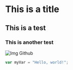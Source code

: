 # This is a title
## This is a test
### This is another test
![Img Github](https://octodex.github.com/images/puddle_jumper_octodex.jpg)
```javascript
var myVar = "Hello, world!";
```
